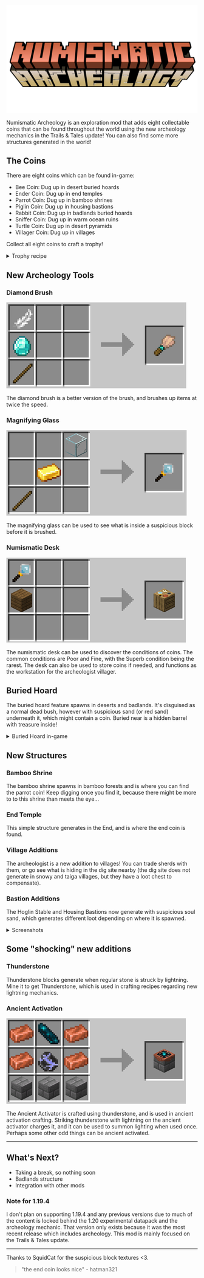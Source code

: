 ![Numismatic Archeology logo stylized in Minecraft font with coins below][logo]

Numismatic Archeology is an exploration mod that adds eight collectable coins that can be found throughout the world using the new archeology mechanics in the Trails & Tales update! You can also find some more structures generated in the world!

## The Coins

There are eight coins which can be found in-game:
* Bee Coin: Dug up in desert buried hoards
* Ender Coin: Dug up in end temples
* Parrot Coin: Dug up in bamboo shrines
* Piglin Coin: Dug up in housing bastions
* Rabbit Coin: Dug up in badlands buried hoards
* Sniffer Coin: Dug up in warm ocean ruins
* Turtle Coin: Dug up in desert pyramids
* Villager Coin: Dug up in villages

Collect all eight coins to craft a trophy!

<details>
<summary>Trophy recipe</summary>
The coins have to be in alphabetical order, otherwise it won't work.

![Minecraft recipe showing eight coins surrounding a gold block][trophy_recipe]
</details>

## New Archeology Tools

### Diamond Brush

![Minecraft recipe with a feather on top, a diamond in the middle, and a stick on the bottom][diamond_brush_recipe]

The diamond brush is a better version of the brush, and brushes up items at twice the speed.

### Magnifying Glass

![Diagonal minecraft recipe with glass on top, gold ingot in the middle, and a stick on the bottom][magnifying_glass_recipe]

The magnifying glass can be used to see what is inside a suspicious block before it is brushed.

### Numismatic Desk

![Minecraft recipe with a magnifying glass on top of a wooden plank][desk_recipe]

The numismatic desk can be used to discover the conditions of coins. The common conditions are Poor and Fine, with the Superb condition being the rarest. The desk can also be used to store coins if needed, and functions as the workstation for the archeologist villager.

## Buried Hoard

The buried hoard feature spawns in deserts and badlands. It's disguised as a normal dead bush, however with suspicious sand (or red sand) underneath it, which might contain a coin. Buried near is a hidden barrel with treasure inside!

<details>
<summary>Buried Hoard in-game</summary>

![Minecraft player uses a brush on suspicious sand, finding a diamond][buried_hoard_1]
![Minecraft player digs sand and finds a barrel with treasure inside][buried_hoard_2]
</details>



## New Structures

### Bamboo Shrine

The bamboo shrine spawns in bamboo forests and is where you can find the parrot coin! Keep digging once you find it, because there might be more to to this shrine than meets the eye...

### End Temple

This simple structure generates in the End, and is where the end coin is found.

### Village Additions

The archeologist is a new addition to villages! You can trade sherds with them, or go see what is hiding in the dig site nearby (the dig site does not generate in snowy and taiga villages, but they have a loot chest to compensate).

### Bastion Additions

The Hoglin Stable and Housing Bastions now generate with suspicious soul sand, which generates different loot depending on where it is spawned. 

<details>
<summary>Screenshots</summary>
The piglin coin can only be found in the center of housing bastions.

![A piglin coin beside some nether wart growing on suspicious sand in a bastion][bastion_housing]
![A diamond shovel and brush next to some dug up soul sand in a bastion][bastion_garden]
![Some suspicious soul sand in a bastion, with a baby hoglin in the background][bastion_stable]
</details>

## Some "shocking" new additions

### Thunderstone

Thunderstone blocks generate when regular stone is struck by lightning. Mine it to get Thunderstone, which is used in crafting recipes regarding new lightning mechanics.

### Ancient Activation

![Minecraft recipe with a thunderstone in the middle, 3 stone bricks on the bottom, 4 copper on each side, and an echo shard on the top][activator_recipe]

The Ancient Activator is crafted using thunderstone, and is used in ancient activation crafting. Striking thunderstone with lightning on the ancient activator charges it, and it can be used to summon lighting when used once. Perhaps some other odd things can be ancient activated.
***

## What's Next?

* Taking a break, so nothing soon
* Badlands structure
* Integration with other mods

### Note for 1.19.4

I don't plan on supporting 1.19.4 and any previous versions due to much of the content is locked behind the 1.20 experimental datapack and the archeology mechanic. That version only exists because it was the most recent release which includes archeology. This mod is mainly focused on the Trails & Tales update.

***

Thanks to SquidCat for the suspicious block textures <3.
> "the end coin looks nice" - hatman321

[logo]: https://raw.githubusercontent.com/eman7blue/numismatic-archeology/1.20/assets/numis_arch_logo_2.png "Numismatic Archeology"
[trophy_recipe]: https://raw.githubusercontent.com/eman7blue/numismatic-archeology/1.20/assets/trophy_recipe.png "Now let's see Paul Allen's Coin Collecting Trophy"
[magnifying_glass_recipe]: https://raw.githubusercontent.com/eman7blue/numismatic-archeology/1.20/assets/magnifying_glass_recipe.png "And here's the looker"
[activator_recipe]: https://raw.githubusercontent.com/eman7blue/numismatic-archeology/1.20/assets/activator_recipe.png "IT'S ALIIIVEEE"
[desk_recipe]: https://raw.githubusercontent.com/eman7blue/numismatic-archeology/1.20/assets/desk_recipe.png "coin nerd"
[diamond_brush_recipe]: https://raw.githubusercontent.com/eman7blue/numismatic-archeology/1.20/assets/diamond_brush_recipe.png "netherite brush soon(tm)"
[buried_hoard_1]: https://raw.githubusercontent.com/eman7blue/numismatic-archeology/1.20/assets/buried_hoard_1.gif "Wow a diamond!"
[buried_hoard_2]: https://raw.githubusercontent.com/eman7blue/numismatic-archeology/1.20/assets/buried_hoard_2.gif "That's it? An emerald and some gold? Man, what a gyp."
[bastion_housing]: https://raw.githubusercontent.com/eman7blue/numismatic-archeology/1.20/assets/bastion_housing.png "Also nether wart can grow on the sussy soul sand"
[bastion_garden]: https://raw.githubusercontent.com/eman7blue/numismatic-archeology/1.20/assets/bastion_garden.png "The bastion garden sometimes generates in the housing units bastion"
[bastion_stable]: https://raw.githubusercontent.com/eman7blue/numismatic-archeology/1.20/assets/bastion_stable.png "Did you know that soul sand naturally generates in hoglin stable bastions?"
